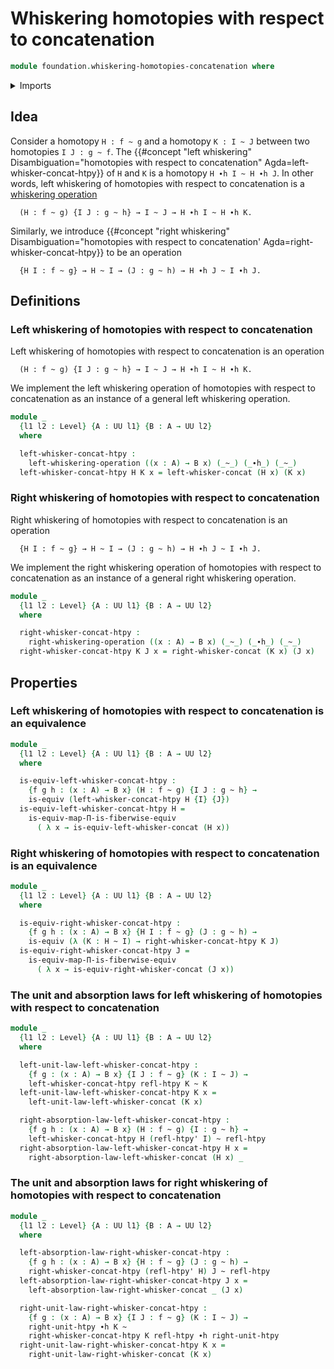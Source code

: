 # Whiskering homotopies with respect to concatenation

```agda
module foundation.whiskering-homotopies-concatenation where
```

<details><summary>Imports</summary>

```agda
open import foundation.functoriality-dependent-function-types
open import foundation.universe-levels
open import foundation.whiskering-identifications-concatenation
open import foundation.whiskering-operations

open import foundation-core.equivalences
open import foundation-core.homotopies
```

</details>

## Idea

Consider a homotopy `H : f ~ g` and a homotopy `K : I ~ J` between two
homotopies `I J : g ~ f`. The
{{#concept "left whiskering" Disambiguation="homotopies with respect to concatenation" Agda=left-whisker-concat-htpy}}
of `H` and `K` is a homotopy `H ∙h I ~ H ∙h J`. In other words, left whiskering
of homotopies with respect to concatenation is a
[whiskering operation](foundation.whiskering-operations.md)

```text
  (H : f ~ g) {I J : g ~ h} → I ~ J → H ∙h I ~ H ∙h K.
```

Similarly, we introduce
{{#concept "right whiskering" Disambiguation="homotopies with respect to concatenation' Agda=right-whisker-concat-htpy}}
to be an operation

```text
  {H I : f ~ g} → H ~ I → (J : g ~ h) → H ∙h J ~ I ∙h J.
```

## Definitions

### Left whiskering of homotopies with respect to concatenation

Left whiskering of homotopies with respect to concatenation is an operation

```text
  (H : f ~ g) {I J : g ~ h} → I ~ J → H ∙h I ~ H ∙h K.
```

We implement the left whiskering operation of homotopies with respect to
concatenation as an instance of a general left whiskering operation.

```agda
module _
  {l1 l2 : Level} {A : UU l1} {B : A → UU l2}
  where

  left-whisker-concat-htpy :
    left-whiskering-operation ((x : A) → B x) (_~_) (_∙h_) (_~_)
  left-whisker-concat-htpy H K x = left-whisker-concat (H x) (K x)
```

### Right whiskering of homotopies with respect to concatenation

Right whiskering of homotopies with respect to concatenation is an operation

```text
  {H I : f ~ g} → H ~ I → (J : g ~ h) → H ∙h J ~ I ∙h J.
```

We implement the right whiskering operation of homotopies with respect to
concatenation as an instance of a general right whiskering operation.

```agda
module _
  {l1 l2 : Level} {A : UU l1} {B : A → UU l2}
  where

  right-whisker-concat-htpy :
    right-whiskering-operation ((x : A) → B x) (_~_) (_∙h_) (_~_)
  right-whisker-concat-htpy K J x = right-whisker-concat (K x) (J x)
```

## Properties

### Left whiskering of homotopies with respect to concatenation is an equivalence

```agda
module _
  {l1 l2 : Level} {A : UU l1} {B : A → UU l2}
  where

  is-equiv-left-whisker-concat-htpy :
    {f g h : (x : A) → B x} (H : f ~ g) {I J : g ~ h} →
    is-equiv (left-whisker-concat-htpy H {I} {J})
  is-equiv-left-whisker-concat-htpy H =
    is-equiv-map-Π-is-fiberwise-equiv
      ( λ x → is-equiv-left-whisker-concat (H x))
```

### Right whiskering of homotopies with respect to concatenation is an equivalence

```agda
module _
  {l1 l2 : Level} {A : UU l1} {B : A → UU l2}
  where

  is-equiv-right-whisker-concat-htpy :
    {f g h : (x : A) → B x} {H I : f ~ g} (J : g ~ h) →
    is-equiv (λ (K : H ~ I) → right-whisker-concat-htpy K J)
  is-equiv-right-whisker-concat-htpy J =
    is-equiv-map-Π-is-fiberwise-equiv
      ( λ x → is-equiv-right-whisker-concat (J x))
```

### The unit and absorption laws for left whiskering of homotopies with respect to concatenation

```agda
module _
  {l1 l2 : Level} {A : UU l1} {B : A → UU l2}
  where

  left-unit-law-left-whisker-concat-htpy :
    {f g : (x : A) → B x} {I J : f ~ g} (K : I ~ J) →
    left-whisker-concat-htpy refl-htpy K ~ K
  left-unit-law-left-whisker-concat-htpy K x =
    left-unit-law-left-whisker-concat (K x)

  right-absorption-law-left-whisker-concat-htpy :
    {f g h : (x : A) → B x} (H : f ~ g) {I : g ~ h} →
    left-whisker-concat-htpy H (refl-htpy' I) ~ refl-htpy
  right-absorption-law-left-whisker-concat-htpy H x =
    right-absorption-law-left-whisker-concat (H x) _
```

### The unit and absorption laws for right whiskering of homotopies with respect to concatenation

```agda
module _
  {l1 l2 : Level} {A : UU l1} {B : A → UU l2}
  where

  left-absorption-law-right-whisker-concat-htpy :
    {f g h : (x : A) → B x} {H : f ~ g} (J : g ~ h) →
    right-whisker-concat-htpy (refl-htpy' H) J ~ refl-htpy
  left-absorption-law-right-whisker-concat-htpy J x =
    left-absorption-law-right-whisker-concat _ (J x)

  right-unit-law-right-whisker-concat-htpy :
    {f g : (x : A) → B x} {I J : f ~ g} (K : I ~ J) →
    right-unit-htpy ∙h K ~
    right-whisker-concat-htpy K refl-htpy ∙h right-unit-htpy
  right-unit-law-right-whisker-concat-htpy K x =
    right-unit-law-right-whisker-concat (K x)
```
